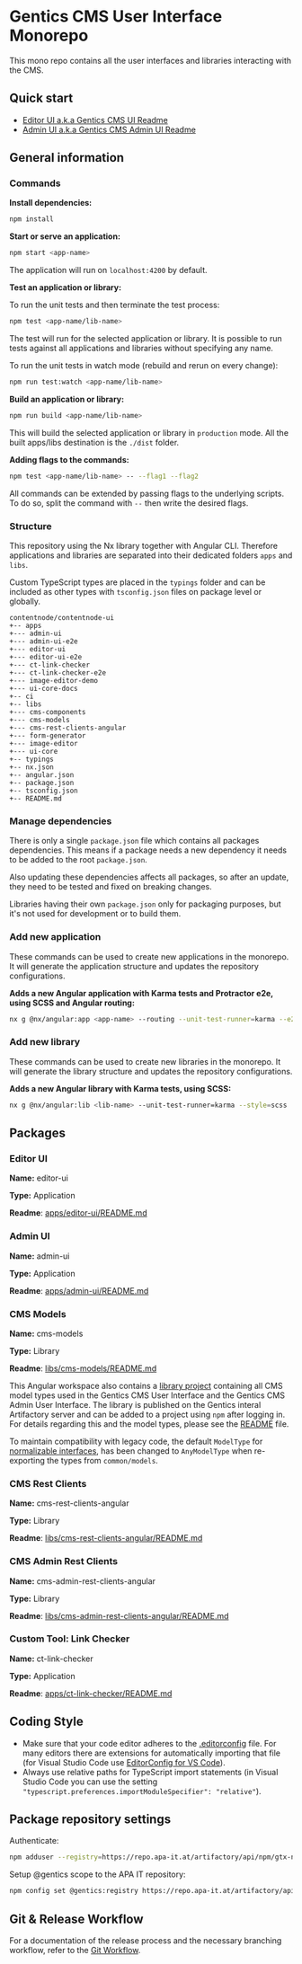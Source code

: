 # Gentics CMS User Interface Monorepo

This mono repo contains all the user interfaces and libraries interacting with the CMS.

## Quick start

-   [Editor UI a.k.a Gentics CMS UI Readme](apps/editor-ui/README.md)
-   [Admin UI a.k.a Gentics CMS Admin UI Readme](apps/admin-ui/README.md)

## General information

### Commands

**Install dependencies:**

```bash
npm install
```

**Start or serve an application:**

```bash
npm start <app-name>
```

The application will run on `localhost:4200` by default.

**Test an application or library:**

To run the unit tests and then terminate the test process:

```bash
npm test <app-name/lib-name>
```

The test will run for the selected application or library. It is possible to run tests against all applications and libraries without specifying any name.

To run the unit tests in watch mode (rebuild and rerun on every change):

```bash
npm run test:watch <app-name/lib-name>
```

**Build an application or library:**

```bash
npm run build <app-name/lib-name>
```

This will build the selected application or library in `production` mode. All the built apps/libs destination is the `./dist` folder.

**Adding flags to the commands:**

```bash
npm test <app-name/lib-name> -- --flag1 --flag2
```

All commands can be extended by passing flags to the underlying scripts. To do so, split the command with `--` then write the desired flags.

### Structure

This repository using the Nx library together with Angular CLI. Therefore applications and libraries are separated into their dedicated folders `apps` and `libs`.

Custom TypeScript types are placed in the `typings` folder and can be included as other types with `tsconfig.json` files on package level or globally.

```
contentnode/contentnode-ui
+-- apps
+--- admin-ui
+--- admin-ui-e2e
+--- editor-ui
+--- editor-ui-e2e
+--- ct-link-checker
+--- ct-link-checker-e2e
+--- image-editor-demo
+--- ui-core-docs
+-- ci
+-- libs
+--- cms-components
+--- cms-models
+--- cms-rest-clients-angular
+--- form-generator
+--- image-editor
+--- ui-core
+-- typings
+-- nx.json
+-- angular.json
+-- package.json
+-- tsconfig.json
+-- README.md
```

### Manage dependencies

There is only a single `package.json` file which contains all packages dependencies. This means if a package needs a new dependency it needs to be added to the root `package.json`.

Also updating these dependencies affects all packages, so after an update, they need to be tested and fixed on breaking changes.

Libraries having their own `package.json` only for packaging purposes, but it's not used for development or to build them.

### Add new application

These commands can be used to create new applications in the monorepo. It will generate the application structure and updates the repository configurations.

**Adds a new Angular application with Karma tests and Protractor e2e, using SCSS and Angular routing:**

```bash
nx g @nx/angular:app <app-name> --routing --unit-test-runner=karma --e2e-test-runner=protractor --style=scss
```

### Add new library

These commands can be used to create new libraries in the monorepo. It will generate the library structure and updates the repository configurations.

**Adds a new Angular library with Karma tests, using SCSS:**

```bash
nx g @nx/angular:lib <lib-name> --unit-test-runner=karma --style=scss
```

## Packages

### Editor UI

**Name:** editor-ui

**Type:** Application

**Readme**: [apps/editor-ui/README.md](apps/editor-ui/README.md)

### Admin UI

**Name:** admin-ui

**Type:** Application

**Readme**: [apps/admin-ui/README.md](apps/admin-ui/README.md)

### CMS Models

**Name:** cms-models

**Type:** Library

**Readme**: [libs/cms-models/README.md](libs/cms-models/README.md)

This Angular workspace also contains a [library project](./libs/cms-models/) containing all CMS model types used in the Gentics CMS User Interface and the Gentics CMS Admin User Interface.
The library is published on the Gentics interal Artifactory server and can be added to a project using `npm` after logging in.
For details regarding this and the model types, please see the [README](./libs/cms-models/README.md) file.

To maintain compatibility with legacy code, the default `ModelType` for [normalizable interfaces](./libs/cms-models/README.md#normalizable-model-types), has been changed to `AnyModelType` when re-exporting the types from `common/models`.

### CMS Rest Clients

**Name:** cms-rest-clients-angular

**Type:** Library

**Readme**: [libs/cms-rest-clients-angular/README.md](libs/cms-rest-clients-angular/README.md)

### CMS Admin Rest Clients

**Name:** cms-admin-rest-clients-angular

**Type:** Library

**Readme**: [libs/cms-admin-rest-clients-angular/README.md](libs/cms-admin-rest-clients-angular/README.md)

### Custom Tool: Link Checker

**Name:** ct-link-checker

**Type:** Application

**Readme**: [apps/ct-link-checker/README.md](apps/ct-link-checker/README.md)

## Coding Style

-   Make sure that your code editor adheres to the [.editorconfig](./.editorconfig) file. For many editors there are extensions for automatically importing that file (for Visual Studio Code use [EditorConfig for VS Code](https://marketplace.visualstudio.com/items?itemName=EditorConfig.EditorConfig)).
-   Always use relative paths for TypeScript import statements (in Visual Studio Code you can use the setting `"typescript.preferences.importModuleSpecifier": "relative"`).

## Package repository settings

Authenticate:

```bash
npm adduser --registry=https://repo.apa-it.at/artifactory/api/npm/gtx-npm/ --always-auth
```

Setup @gentics scope to the APA IT repository:

```bash
npm config set @gentics:registry https://repo.apa-it.at/artifactory/api/npm/gtx-npm/
```

## Git & Release Workflow

For a documentation of the release process and the necessary branching workflow, refer to the [Git Workflow](GIT_WORKFLOW.md).
